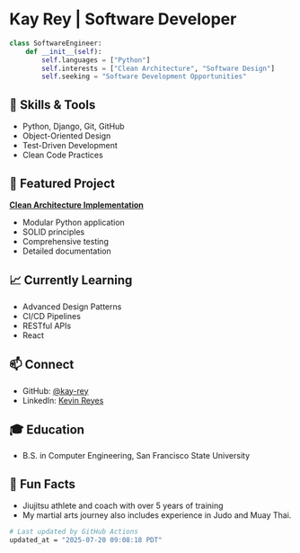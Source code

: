 # Kay Rey | Software Developer

```python
class SoftwareEngineer:
    def __init__(self):
        self.languages = ["Python"]
        self.interests = ["Clean Architecture", "Software Design"]
        self.seeking = "Software Development Opportunities"
```

## 🔨 Skills & Tools

- Python, Django, Git, GitHub
- Object-Oriented Design
- Test-Driven Development
- Clean Code Practices

## 💼 Featured Project

**[Clean Architecture Implementation](https://github.com/kay-rey/CardGames)**

- Modular Python application
- SOLID principles
- Comprehensive testing
- Detailed documentation

## 📈 Currently Learning

- Advanced Design Patterns
- CI/CD Pipelines
- RESTful APIs
- React

## 📫 Connect

- GitHub: [@kay-rey](https://github.com/kay-rey)
- LinkedIn: [Kevin Reyes](https://www.linkedin.com/in/kevbreyes)

## 🎓 Education

- B.S. in Computer Engineering, San Francisco State University

## 🥋 Fun Facts

- Jiujitsu athlete and coach with over 5 years of training
- My martial arts journey also includes experience in Judo and Muay Thai.

<div align="left">

```bash
# Last updated by GitHub Actions
updated_at = "2025-07-20 09:08:18 PDT"
```

</div>
